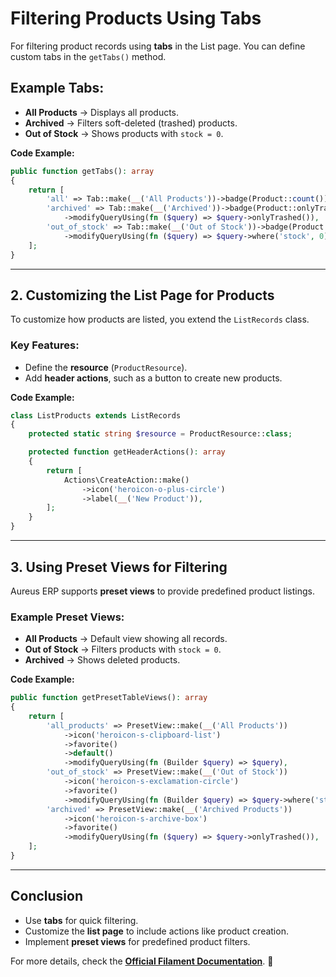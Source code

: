 # **Filtering Products Using Tabs**

For filtering product records using **tabs** in the List page. You can define custom tabs in the `getTabs()` method.

## **Example Tabs:**

- **All Products** → Displays all products.
- **Archived** → Filters soft-deleted (trashed) products.
- **Out of Stock** → Shows products with `stock = 0`.

**Code Example:**

```php
public function getTabs(): array
{
    return [
        'all' => Tab::make(__('All Products'))->badge(Product::count()),
        'archived' => Tab::make(__('Archived'))->badge(Product::onlyTrashed()->count())
            ->modifyQueryUsing(fn ($query) => $query->onlyTrashed()),
        'out_of_stock' => Tab::make(__('Out of Stock'))->badge(Product::where('stock', 0)->count())
            ->modifyQueryUsing(fn ($query) => $query->where('stock', 0)),
    ];
}
```

---

## **2. Customizing the List Page for Products**

To customize how products are listed, you extend the `ListRecords` class.

### **Key Features:**

- Define the **resource** (`ProductResource`).
- Add **header actions**, such as a button to create new products.

**Code Example:**

```php
class ListProducts extends ListRecords
{
    protected static string $resource = ProductResource::class;

    protected function getHeaderActions(): array
    {
        return [
            Actions\CreateAction::make()
                ->icon('heroicon-o-plus-circle')
                ->label(__('New Product')),
        ];
    }
}
```

---

## **3. Using Preset Views for Filtering**

Aureus ERP supports **preset views** to provide predefined product listings.

### **Example Preset Views:**

- **All Products** → Default view showing all records.
- **Out of Stock** → Filters products with `stock = 0`.
- **Archived** → Shows deleted products.

**Code Example:**

```php
public function getPresetTableViews(): array
{
    return [
        'all_products' => PresetView::make(__('All Products'))
            ->icon('heroicon-s-clipboard-list')
            ->favorite()
            ->default()
            ->modifyQueryUsing(fn (Builder $query) => $query),
        'out_of_stock' => PresetView::make(__('Out of Stock'))
            ->icon('heroicon-s-exclamation-circle')
            ->favorite()
            ->modifyQueryUsing(fn (Builder $query) => $query->where('stock', 0)),
        'archived' => PresetView::make(__('Archived Products'))
            ->icon('heroicon-s-archive-box')
            ->favorite()
            ->modifyQueryUsing(fn ($query) => $query->onlyTrashed()),
    ];
}
```

---

## **Conclusion**

- Use **tabs** for quick filtering.
- Customize the **list page** to include actions like product creation.
- Implement **preset views** for predefined product filters.

For more details, check the **[Official Filament Documentation](https://filamentphp.com/docs/3.x/panels/resources/listing-records)**. 🚀
